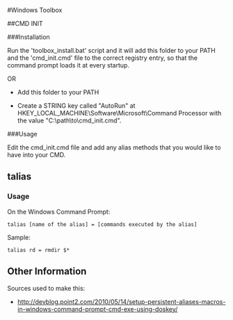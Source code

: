 #Windows Toolbox

##CMD INIT

###Installation

Run the 'toolbox_install.bat' script and it will add this folder to your PATH and the 
'cmd_init.cmd' file to the correct registry entry, so that the command prompt loads it
at every startup.

OR

+ Add this folder to your PATH

+ Create a STRING key called "AutoRun" at
  HKEY_LOCAL_MACHINE\Software\Microsoft\Command Processor
  with the value "C:\path\to\cmd_init.cmd".

###Usage

Edit the cmd_init.cmd file and add any alias methods that you would like to have into your CMD.
  
  
## talias

### Usage

On the Windows Command Prompt:

    talias [name of the alias] = [commands executed by the alias]

Sample:

    talias rd = rmdir $*


Other Information
-----------------

Sources used to make this:

+ http://devblog.point2.com/2010/05/14/setup-persistent-aliases-macros-in-windows-command-prompt-cmd-exe-using-doskey/
